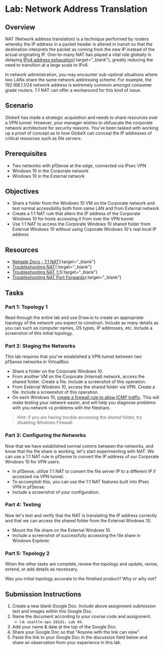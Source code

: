 # Lab: Network Address Translation

## Overview

NAT (Network address translation) is a technique performed by routers whereby the IP address in a packet header is altered in transit so that the destination interprets the packet as coming from the new IP instead of the actual originating IP. One-to-many NAT has played a vital role globally in delaying [IPv4 address exhaustion](https://en.wikipedia.org/wiki/IPv4_address_exhaustion){:target="_blank"}, greatly reducing the need to transition at a large scale to IPv6.

In network administration, you may encounter sub-optimal situations where two LANs share the same network addressing scheme. For example, the 192.168.1.1/24 network address is extremely common amongst consumer grade routers. 1:1 NAT can offer a workaround for this kind of issue.

## Scenario

GlobeX has made a strategic acquisition and needs to share resources over a VPN tunnel. However, your manager wishes to obfuscate the corporate network architecture for security reasons. You've been tasked with working up a proof of concept as to how GlobeX can conceal the IP addresses of critical resources such as file servers.

## Prerequisites

- Two networks with pfSense at the edge, connected via IPsec VPN
- Windows 10 in the Corporate network
- Windows 10 in the External network

## Objectives

- Share a folder from the Windows 10 VM on the Corporate network and test normal accessibility both from same LAN and from External network
- Create a 1:1 NAT rule that alters the IP address of the Corporate Windows 10 for hosts accessing it from over the VPN tunnel
- Use 1:1 NAT to access the Corporate Windows 10 shared folder from External Windows 10  without using Coporate Windows 10's real local IP address

## Resources

- [Netgate Docs - 1:1 NAT](https://docs.netgate.com/pfsense/en/latest/nat/1-1.html){:target="_blank"}
- [Troubleshooting NAT](https://docs.netgate.com/pfsense/en/latest/troubleshooting/nat.html){:target="_blank"}
- [Troubleshooting NAT 1:1](https://docs.netgate.com/pfsense/en/latest/troubleshooting/nat-1-1.html){:target="_blank"}
- [Troubleshooting NAT Port Forwards](https://docs.netgate.com/pfsense/en/latest/troubleshooting/nat-port-forwards.html){:target="_blank"}

## Tasks

### Part 1: Topology 1

Read through the entire lab and use Draw.io to create an appropriate topology of the network you expect to construct. Include as many details as you can such as computer names, OS types, IP addresses, etc. Include a screenshot of this initial topology.

### Part 2: Staging the Networks

This lab requires that you've established a VPN tunnel between two pfSense networks in VirtualBox.

- Share a folder on the Corporate Windows 10.
- From another VM on the Corporate (internal) network, access the shared folder. Create a file. Include a screenshot of this operation.
- From External Windows 10, access the shared folder via VPN. Create a file. Include a screenshot of this operation.
- On each Windows 10, [create a firewall rule to allow ICMP traffic](https://www.how2shout.com/how-to/allow-windows-10-ping-through-firewall-gui-powershell-netsh-command.html). This will make testing your network easier, and will help you diagnose problems with you network vs problems with the fileshare.
> Hint: if you are having trouble accessing the shared folder, try disabling Windows Firewall.

### Part 3: Configuring the Networks

Now that we have established normal comms between the networks, and know that the file share is working, let's start experimenting with NAT. We can use a 1:1 NAT rule in pfSense to convert the IP address of our Corporate Windows 10 for VPN users.

- In pfSense, utilize 1:1 NAT to convert the file server IP to a different IP if accessed via VPN tunnel.
- To accomplish this, you can use the 1:1 NAT features built into IPsec VPN in pfSense.
- Include a screenshot of your configuration.

### Part 4: Testing

Now let's test and verify that the NAT is translating the IP address correctly and that we can access the shared folder from the External Windows 10.

- Mount the file share on the External Windows 10.
- Include a screenshot of successfully accessing the file share in Windows Explorer.

### Part 5: Topology 2

When the other tasks are complete, review the topology and update, revise, extend, or add details as necessary.

Was you initial topology accurate to the finished product? Why or why not?

## Submission Instructions

1. Create a new blank Google Doc. Include above assignment submission text and images within this Google Doc.
1. Name the document according to your course code and assignment.
   - i.e. `seattle-ops-201d1: Lab 04`.
1. Add your name & date at the top of the Google Doc.
1. Share your Google Doc so that "Anyone with the link can view".
1. Paste the link to your Google Doc in the discussion field below and share an observation from your experience in this lab.

